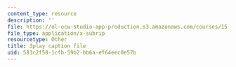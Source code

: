 ```yaml
---
content_type: resource
description: ''
file: https://ol-ocw-studio-app-production.s3.amazonaws.com/courses/15-071-the-analytics-edge-spring-2017/583c2f581cfb59b2bb6aef64eec0e57b_cT3KA-QLEI0.vtt
file_type: application/x-subrip
resourcetype: Other
title: 3play caption file
uid: 583c2f58-1cfb-59b2-bb6a-ef64eec0e57b
---
```

